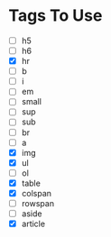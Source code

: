 # Tags To Use

- [ ] h5
- [ ] h6
- [x] hr
- [ ] b
- [ ] i
- [ ] em
- [ ] small
- [ ] sup
- [ ] sub
- [ ] br
- [ ] a
- [x] img
- [x] ul
- [ ] ol
- [x] table
- [x] colspan
- [ ] rowspan
- [ ] aside
- [x] article
